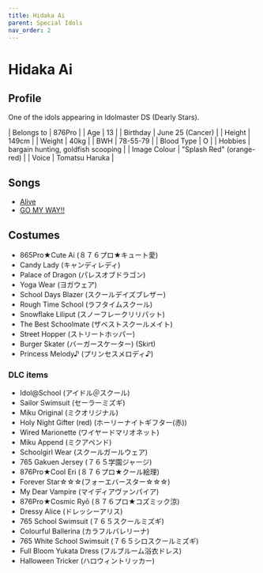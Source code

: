 ```yaml
---
title: Hidaka Ai
parent: Special Idols
nav_order: 2
---
```


# Hidaka Ai

## Profile

One of the idols appearing in Idolmaster DS (Dearly Stars).

| Belongs to | 876Pro |
| Age | 13 |
| Birthday | June 25 (Cancer) |
| Height | 149cm |
| Weight | 40kg |
| BWH | 78-55-79 |
| Blood Type | O |
| Hobbies | bargain hunting, goldfish scooping |
| Image Colour | "Splash Red" (orange-red) |
| Voice | Tomatsu Haruka |

## Songs

- [Alive](/reference/list-of-songs/alive)
- [GO MY WAY!!](/reference/list-of-songs/go-my-way)

## Costumes

- 865Pro★Cute Ai (８７６プロ★キュート愛)
- Candy Lady (キャンディレディ)
- Palace of Dragon (パレスオブドラゴン)
- Yoga Wear (ヨガウェア)
- School Days Blazer (スクールデイズブレザー)
- Rough Time School (ラフタイムスクール)
- Snowflake Liliput (スノーフレークリリパット)
- The Best Schoolmate (ザベストスクールメイト)
- Street Hopper (ストリートホッパー)
- Burger Skater (バーガースケーター) (Skirt)
- Princess Melody♪ (プリンセスメロディ♪)

### DLC items

- Idol@School (アイドル＠スクール)
- Sailor Swimsuit (セーラーミズギ)
- Miku Original (ミクオリジナル)
- Holy Night Gifter (red) (ホーリーナイトギフター(赤))
- Wired Marionette (ワイヤードマリオネット)
- Miku Append (ミクアペンド)
- Schoolgirl Wear (スクールガールウェア)
- 765 Gakuen Jersey (７６５学園ジャージ)
- 876Pro★Cool Eri (８７６プロ★クール絵理)
- Forever Star☆☆☆(フォーエバースター☆☆☆)
- My Dear Vampire (マイディアヴァンパイア)
- 876Pro★Cosmic Ryō (８７６プロ★コズミック涼)
- Dressy Alice (ドレッシーアリス)
- 765 School Swimsuit (７６５スクールミズギ)
- Colourful Ballerina (カラフルバレリーナ)
- 765 White School Swimsuit (７６５シロスクールミズギ)
- Full Bloom Yukata Dress (フルブルーム浴衣ドレス)
- Halloween Tricker (ハロウィントリッカー)
